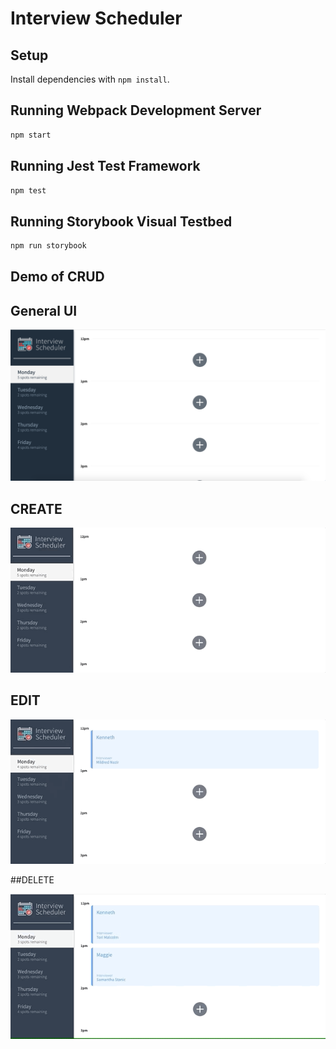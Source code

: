 # Interview Scheduler

## Setup

Install dependencies with `npm install`.

## Running Webpack Development Server

```sh
npm start
```

## Running Jest Test Framework

```sh
npm test
```

## Running Storybook Visual Testbed

```sh
npm run storybook
```
## Demo of CRUD 

## General UI
!["Scheduler_UI"](https://github.com/Kennethz374/scheduler/blob/master/docs/Scheduler_UI.png)

## CREATE
!["Create"](https://github.com/Kennethz374/scheduler/blob/master/docs/Create_Func.gif)

## EDIT
!["Edit"](https://github.com/Kennethz374/scheduler/blob/master/docs/EditN.gif)

##DELETE

!["Delete"](https://github.com/Kennethz374/scheduler/blob/master/docs/Delete_Func.gif)
